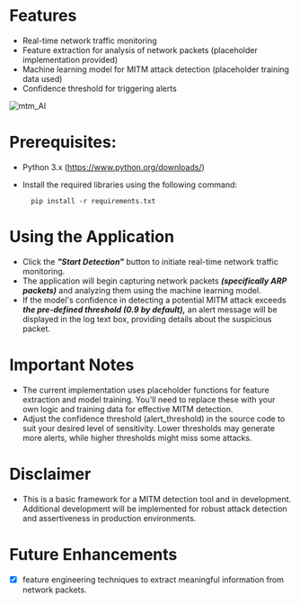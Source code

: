 # Features

- Real-time network traffic monitoring
- Feature extraction for analysis of network packets (placeholder implementation provided)
- Machine learning model for MITM attack detection (placeholder training data used)
- Confidence threshold for triggering alerts
  
![mtm_AI](https://github.com/mrfelpa/MTMDetection/assets/65371336/7fb6400a-4425-4ae9-8523-314b1d42c842)

# Prerequisites:

- Python 3.x (https://www.python.org/downloads/)
 
- Install the required libraries using the following command:

        pip install -r requirements.txt

# Using the Application

- Click the ***"Start Detection"*** button to initiate real-time network traffic monitoring.
- The application will begin capturing network packets ***(specifically ARP packets)*** and analyzing them using the machine learning model.
- If the model's confidence in detecting a potential MITM attack exceeds ***the pre-defined threshold (0.9 by default),*** an alert message will be displayed in the log text box, providing details about the suspicious packet.

# Important Notes

- The current implementation uses placeholder functions for feature extraction and model training. You'll need to replace these with your own logic and training data for effective MITM detection.
- Adjust the confidence threshold (alert_threshold) in the source code to suit your desired level of sensitivity. Lower thresholds may generate more alerts, while higher thresholds might miss some attacks.

# Disclaimer

- This is a basic framework for a MITM detection tool and in development. Additional development will be implemented for robust attack detection and assertiveness in production environments.

# Future Enhancements

- [X] feature engineering techniques to extract meaningful information from network packets.
